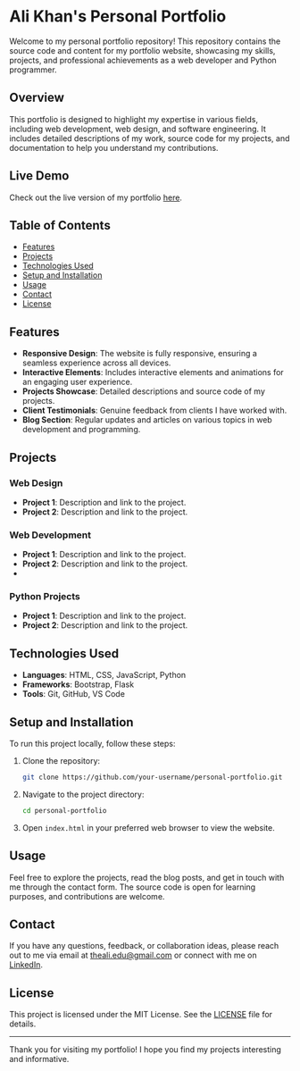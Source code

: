 # Ali Khan's Personal Portfolio
Welcome to my personal portfolio repository! This repository contains the source code and content for my portfolio website, showcasing my skills, projects, and professional achievements as a web developer and Python programmer.

## Overview
This portfolio is designed to highlight my expertise in various fields, including web development, web design, and software engineering. It includes detailed descriptions of my work, source code for my projects, and documentation to help you understand my contributions.

## Live Demo
Check out the live version of my portfolio [here](https://murshidm01.github.io/Personal-Portfolio/).

## Table of Contents
- [Features](#features)
- [Projects](#projects)
- [Technologies Used](#technologies-used)
- [Setup and Installation](#setup-and-installation)
- [Usage](#usage)
- [Contact](#contact)
- [License](#license)

## Features
- **Responsive Design**: The website is fully responsive, ensuring a seamless experience across all devices.
- **Interactive Elements**: Includes interactive elements and animations for an engaging user experience.
- **Projects Showcase**: Detailed descriptions and source code of my projects.
- **Client Testimonials**: Genuine feedback from clients I have worked with.
- **Blog Section**: Regular updates and articles on various topics in web development and programming.

## Projects
### Web Design
- **Project 1**: Description and link to the project.
- **Project 2**: Description and link to the project.

### Web Development
- **Project 1**: Description and link to the project.
- **Project 2**: Description and link to the project.
- 
### Python Projects
- **Project 1**: Description and link to the project.
- **Project 2**: Description and link to the project.

## Technologies Used
- **Languages**: HTML, CSS, JavaScript, Python
- **Frameworks**: Bootstrap, Flask
- **Tools**: Git, GitHub, VS Code

## Setup and Installation
To run this project locally, follow these steps:
1. Clone the repository:
   ```sh
   git clone https://github.com/your-username/personal-portfolio.git
   ```
2. Navigate to the project directory:
   ```sh
   cd personal-portfolio
   ```
3. Open `index.html` in your preferred web browser to view the website.

## Usage
Feel free to explore the projects, read the blog posts, and get in touch with me through the contact form. The source code is open for learning purposes, and contributions are welcome.

## Contact
If you have any questions, feedback, or collaboration ideas, please reach out to me via email at theali.edu@gmail.com or connect with me on [LinkedIn](https://pk.linkedin.com/in/ali-khan-jalbani).

## License
This project is licensed under the MIT License. See the [LICENSE](LICENSE) file for details.

---

Thank you for visiting my portfolio! I hope you find my projects interesting and informative.
